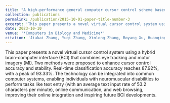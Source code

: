```yaml
---
title: "A high-performance general computer cursor control scheme based on a hybrid BCI combining motor imagery and eye-tracking"
collection: publications
permalink: /publication/2015-10-01-paper-title-number-3
excerpt: 'This paper presents a novel virtual cursor control system using a hybrid brain-computer interface (BCI) that combines eye tracking and motor imagery (MI). Two methods were proposed to enhance cursor control accuracy and stability. Real-time classification accuracy reaches 87.92%, with a peak of 93.33%. The technology can be integrated into common computer systems, enabling individuals with neuromuscular disabilities to perform tasks like text entry (with an average text input rate of 53.2 characters per minute), online communication, and web browsing, improving their online integration and inspiring future BCI developments.'
date: 2023-10-10
venue: '*Computers in Biology and Medicine*'
citation: 'Jiakai Zhang, Yuqi Zhang, Xinlong Zhang, Boyang Xu, Huanqing Zhao, Tinghui Sun, Ju Wang, Xiaoyan Shen*, “A high-performance general computer cursor control scheme based on a hybrid BCI combining motor imagery and eye-tracking,” *Computers in Biology and Medicine* (under review).'
---
```


This paper presents a novel virtual cursor control system using a hybrid brain-computer interface (BCI) that combines eye tracking and motor imagery (MI). Two methods were proposed to enhance cursor control accuracy and stability. Real-time classification accuracy reaches 87.92%, with a peak of 93.33%. The technology can be integrated into common computer systems, enabling individuals with neuromuscular disabilities to perform tasks like text entry (with an average text input rate of 53.2 characters per minute), online communication, and web browsing, improving their online integration and inspiring future BCI developments.
